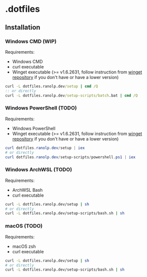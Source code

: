 # .dotfiles

## Installation

### Windows CMD (WIP)

Requirements:

- Windows CMD
- curl executable
- Winget executable (>= v1.6.2631, follow instruction from [winget repository](https://github.com/microsoft/winget-cli#installing-the-client) if you don't have or have a lower version)

```cmd
curl -L dotfiles.ranolp.dev/setup | cmd /Q
:: or directly
curl -L dotfiles.ranolp.dev/setup-scripts/batch.bat | cmd /Q
```

### Windows PowerShell (TODO)

Requirements:

- Windows PowerShell
- Winget executable (>= v1.6.2631, follow instruction from [winget repository](https://github.com/microsoft/winget-cli#installing-the-client) if you don't have or have a lower version)

```powershell
curl dotfiles.ranolp.dev/setup | iex
# or directly
curl dotfiles.ranolp.dev/setup-scripts/powershell.ps1 | iex
```

### Windows ArchWSL (TODO)

Requirements:

- ArchWSL Bash
- curl executable

```bash
curl -L dotfiles.ranolp.dev/setup | sh
# or directly
curl -L dotfiles.ranolp.dev/setup-scripts/bash.sh | sh
```

### macOS (TODO)

Requirements:

- macOS zsh
- curl executable

```bash
curl -L dotfiles.ranolp.dev/setup | sh
# or directly
curl -L dotfiles.ranolp.dev/setup-scripts/bash.sh | sh
```


